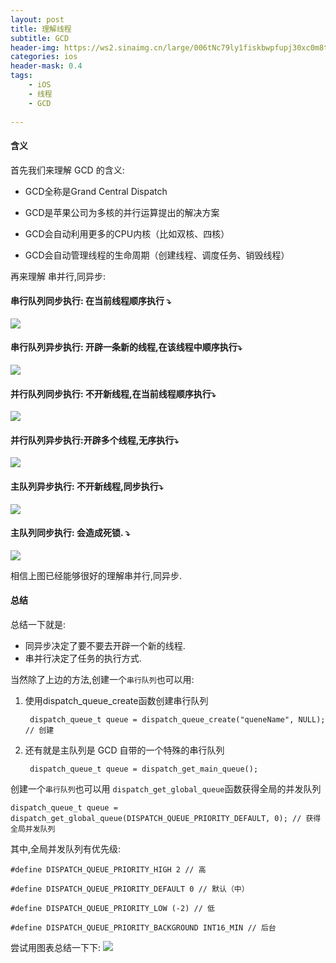 ```yaml
---
layout: post
title: 理解线程
subtitle: GCD
header-img: https://ws2.sinaimg.cn/large/006tNc79ly1fiskbwpfupj30xc0m8td6.jpg
categories: ios
header-mask: 0.4
tags: 
    - iOS
    - 线程
    - GCD
   
---
```


#### 含义

首先我们来理解 GCD 的含义:

- GCD全称是Grand Central Dispatch

- GCD是苹果公司为多核的并行运算提出的解决方案

- GCD会自动利用更多的CPU内核（比如双核、四核）

- GCD会自动管理线程的生命周期（创建线程、调度任务、销毁线程）

再来理解 串并行,同异步:

#### 串行队列同步执行: 在当前线程顺序执行 ⤵️
![](http://o6ledomfy.bkt.clouddn.com/20170822150339729720943.jpg)
#### 串行队列异步执行: 开辟一条新的线程,在该线程中顺序执行⤵️
![](http://o6ledomfy.bkt.clouddn.com/20170822150339743032748.jpg)
#### 并行队列同步执行: 不开新线程,在当前线程顺序执行⤵️
![](http://o6ledomfy.bkt.clouddn.com/20170822150339755239035.jpg)
#### 并行队列异步执行:开辟多个线程,无序执行⤵️
![](http://o6ledomfy.bkt.clouddn.com/20170822150339770379791.jpg)
#### 主队列异步执行: 不开新线程,同步执行⤵️
![](http://o6ledomfy.bkt.clouddn.com/20170822150339789630387.jpg)
#### 主队列同步执行: 会造成死锁. ⤵️
![](http://o6ledomfy.bkt.clouddn.com/20170822150339794466571.jpg)

相信上图已经能够很好的理解串并行,同异步.
#### 总结
总结一下就是: 

- 同异步决定了要不要去开辟一个新的线程.
- 串并行决定了任务的执行方式.

当然除了上边的方法,创建一个`串行队列`也可以用:
	
1. 使用dispatch_queue_create函数创建串行队列
	
		dispatch_queue_t queue = dispatch_queue_create("queneName", NULL); // 创建
	
2. 还有就是主队列是 GCD 自带的一个特殊的串行队列  

		dispatch_queue_t queue = dispatch_get_main_queue();
	
创建一个`串行队列`也可以用
`dispatch_get_global_queue`函数获得全局的并发队列  
	
	dispatch_queue_t queue = dispatch_get_global_queue(DISPATCH_QUEUE_PRIORITY_DEFAULT, 0); // 获得全局并发队列
其中,全局并发队列有优先级:
 
	#define DISPATCH_QUEUE_PRIORITY_HIGH 2 // 高
 
	#define DISPATCH_QUEUE_PRIORITY_DEFAULT 0 // 默认（中）
 
	#define DISPATCH_QUEUE_PRIORITY_LOW (-2) // 低
 
	#define DISPATCH_QUEUE_PRIORITY_BACKGROUND INT16_MIN // 后台

尝试用图表总结一下下:
![](http://o6ledomfy.bkt.clouddn.com/20170822150339939537875.jpg)



